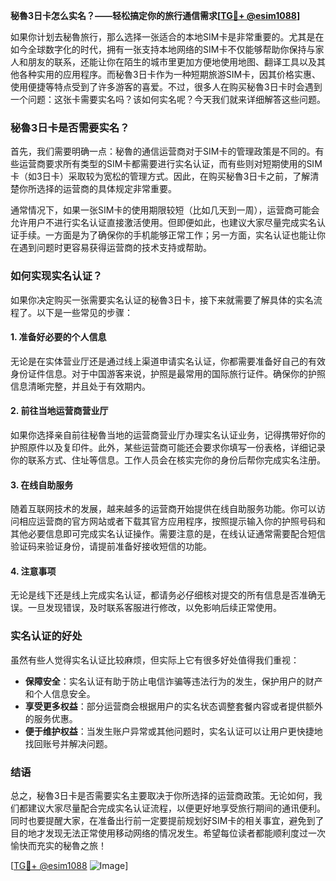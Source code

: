**秘魯3日卡怎么实名？——轻松搞定你的旅行通信需求[[TG💪+ @esim1088](https://t.me/s/esim1088)]**

如果你计划去秘魯旅行，那么选择一张适合的本地SIM卡是非常重要的。尤其是在如今全球数字化的时代，拥有一张支持本地网络的SIM卡不仅能够帮助你保持与家人和朋友的联系，还能让你在陌生的城市里更加方便地使用地图、翻译工具以及其他各种实用的应用程序。而秘魯3日卡作为一种短期旅游SIM卡，因其价格实惠、使用便捷等特点受到了许多游客的喜爱。不过，很多人在购买秘魯3日卡时会遇到一个问题：这张卡需要实名吗？该如何实名呢？今天我们就来详细解答这些问题。

### 秘魯3日卡是否需要实名？

首先，我们需要明确一点：秘魯的通信运营商对于SIM卡的管理政策是不同的。有些运营商要求所有类型的SIM卡都需要进行实名认证，而有些则对短期使用的SIM卡（如3日卡）采取较为宽松的管理方式。因此，在购买秘魯3日卡之前，了解清楚你所选择的运营商的具体规定非常重要。

通常情况下，如果一张SIM卡的使用期限较短（比如几天到一周），运营商可能会允许用户不进行实名认证直接激活使用。但即便如此，也建议大家尽量完成实名认证手续。一方面是为了确保你的手机能够正常工作；另一方面，实名认证也能让你在遇到问题时更容易获得运营商的技术支持或帮助。

### 如何实现实名认证？

如果你决定购买一张需要实名认证的秘魯3日卡，接下来就需要了解具体的实名流程了。以下是一些常见的步骤：

#### 1. 准备好必要的个人信息
无论是在实体营业厅还是通过线上渠道申请实名认证，你都需要准备好自己的有效身份证件信息。对于中国游客来说，护照是最常用的国际旅行证件。确保你的护照信息清晰完整，并且处于有效期内。

#### 2. 前往当地运营商营业厅
如果你选择亲自前往秘魯当地的运营商营业厅办理实名认证业务，记得携带好你的护照原件以及复印件。此外，某些运营商可能还会要求你填写一份表格，详细记录你的联系方式、住址等信息。工作人员会在核实完你的身份后帮你完成实名注册。

#### 3. 在线自助服务
随着互联网技术的发展，越来越多的运营商开始提供在线自助服务功能。你可以访问相应运营商的官方网站或者下载其官方应用程序，按照提示输入你的护照号码和其他必要信息即可完成实名认证操作。需要注意的是，在线认证通常需要配合短信验证码来验证身份，请提前准备好接收短信的功能。

#### 4. 注意事项
无论是线下还是线上完成实名认证，都请务必仔细核对提交的所有信息是否准确无误。一旦发现错误，及时联系客服进行修改，以免影响后续正常使用。

### 实名认证的好处

虽然有些人觉得实名认证比较麻烦，但实际上它有很多好处值得我们重视：

- **保障安全**：实名认证有助于防止电信诈骗等违法行为的发生，保护用户的财产和个人信息安全。
- **享受更多权益**：部分运营商会根据用户的实名状态调整套餐内容或者提供额外的服务优惠。
- **便于维护权益**：当发生账户异常或其他问题时，实名认证可以让用户更快捷地找回账号并解决问题。

### 结语

总之，秘魯3日卡是否需要实名主要取决于你所选择的运营商政策。无论如何，我们都建议大家尽量配合完成实名认证流程，以便更好地享受旅行期间的通讯便利。同时也要提醒大家，在准备出行前一定要提前规划好SIM卡的相关事宜，避免到了目的地才发现无法正常使用移动网络的情况发生。希望每位读者都能顺利度过一次愉快而充实的秘魯之旅！

[[TG💪+ @esim1088](https://t.me/s/esim1088) ![Image](https://i.postimg.cc/4NQfJmqS/Snipaste-2025-05-13-00-14-12.png)]